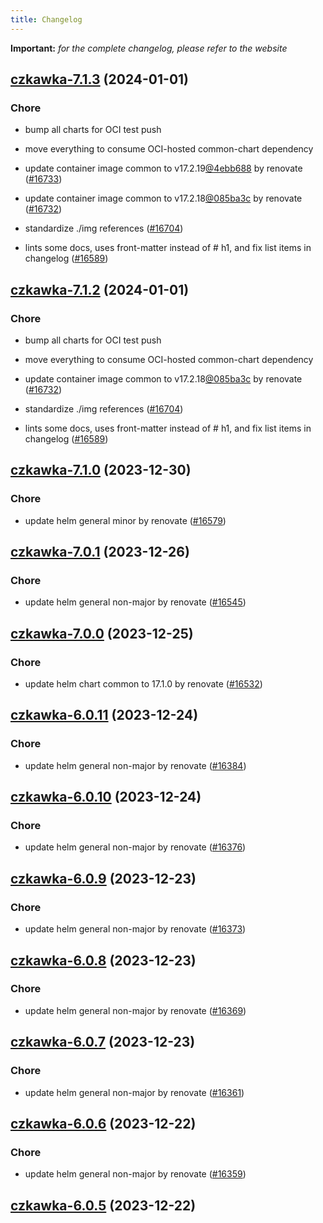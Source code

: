 ```yaml
---
title: Changelog
---
```


**Important:**
*for the complete changelog, please refer to the website*



## [czkawka-7.1.3](https://github.com/truecharts/charts/compare/czkawka-7.1.0...czkawka-7.1.3) (2024-01-01)

### Chore



- bump all charts for OCI test push

- move everything to consume OCI-hosted common-chart dependency

- update container image common to v17.2.19[@4ebb688](https://github.com/4ebb688) by renovate ([#16733](https://github.com/truecharts/charts/issues/16733))

- update container image common to v17.2.18[@085ba3c](https://github.com/085ba3c) by renovate ([#16732](https://github.com/truecharts/charts/issues/16732))

- standardize ./img references ([#16704](https://github.com/truecharts/charts/issues/16704))

- lints some docs, uses front-matter instead of # h1, and fix list items in changelog ([#16589](https://github.com/truecharts/charts/issues/16589))


## [czkawka-7.1.2](https://github.com/truecharts/charts/compare/czkawka-7.1.0...czkawka-7.1.2) (2024-01-01)

### Chore



- bump all charts for OCI test push

- move everything to consume OCI-hosted common-chart dependency

- update container image common to v17.2.18[@085ba3c](https://github.com/085ba3c) by renovate ([#16732](https://github.com/truecharts/charts/issues/16732))

- standardize ./img references ([#16704](https://github.com/truecharts/charts/issues/16704))

- lints some docs, uses front-matter instead of # h1, and fix list items in changelog ([#16589](https://github.com/truecharts/charts/issues/16589))
## [czkawka-7.1.0](https://github.com/truecharts/charts/compare/czkawka-7.0.1...czkawka-7.1.0) (2023-12-30)

### Chore

- update helm general minor by renovate ([#16579](https://github.com/truecharts/charts/issues/16579))

## [czkawka-7.0.1](https://github.com/truecharts/charts/compare/czkawka-7.0.0...czkawka-7.0.1) (2023-12-26)

### Chore

- update helm general non-major by renovate ([#16545](https://github.com/truecharts/charts/issues/16545))

## [czkawka-7.0.0](https://github.com/truecharts/charts/compare/czkawka-6.0.11...czkawka-7.0.0) (2023-12-25)

### Chore

- update helm chart common to 17.1.0 by renovate ([#16532](https://github.com/truecharts/charts/issues/16532))

## [czkawka-6.0.11](https://github.com/truecharts/charts/compare/czkawka-6.0.10...czkawka-6.0.11) (2023-12-24)

### Chore

- update helm general non-major by renovate ([#16384](https://github.com/truecharts/charts/issues/16384))

## [czkawka-6.0.10](https://github.com/truecharts/charts/compare/czkawka-6.0.9...czkawka-6.0.10) (2023-12-24)

### Chore

- update helm general non-major by renovate ([#16376](https://github.com/truecharts/charts/issues/16376))

## [czkawka-6.0.9](https://github.com/truecharts/charts/compare/czkawka-6.0.8...czkawka-6.0.9) (2023-12-23)

### Chore

- update helm general non-major by renovate ([#16373](https://github.com/truecharts/charts/issues/16373))

## [czkawka-6.0.8](https://github.com/truecharts/charts/compare/czkawka-6.0.7...czkawka-6.0.8) (2023-12-23)

### Chore

- update helm general non-major by renovate ([#16369](https://github.com/truecharts/charts/issues/16369))

## [czkawka-6.0.7](https://github.com/truecharts/charts/compare/czkawka-6.0.6...czkawka-6.0.7) (2023-12-23)

### Chore

- update helm general non-major by renovate ([#16361](https://github.com/truecharts/charts/issues/16361))

## [czkawka-6.0.6](https://github.com/truecharts/charts/compare/czkawka-6.0.5...czkawka-6.0.6) (2023-12-22)

### Chore

- update helm general non-major by renovate ([#16359](https://github.com/truecharts/charts/issues/16359))

## [czkawka-6.0.5](https://github.com/truecharts/charts/compare/czkawka-6.0.4...czkawka-6.0.5) (2023-12-22)

